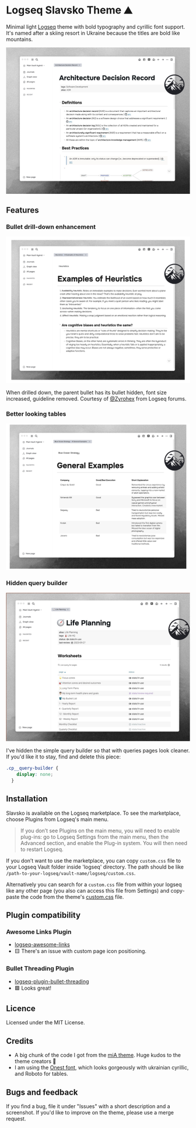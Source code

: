 # Logseq Slavsko Theme ⛰️

Minimal light [Logseq](https://logseq.com/) theme with bold typography and cyrillic font support. It's named after a skiing resort in Ukraine because the titles are bold like mountains. 

![logseq-slavsko-theme-screenshot1](./img/logseq-slavsko-theme-screenshot1.png)

## Features

### Bullet drill-down enhancement
![logseq-slavsko-theme-screenshot4](./img/logseq-slavsko-theme-screenshot4-bullets.png)

When drilled down, the parent bullet has its bullet hidden, font size increased, guideline removed.
Courtesy of [@Zyrohex](https://discuss.logseq.com/t/style-changes-when-drilling-down-a-block-level/22051) from Logseq forums.

### Better looking tables
![logseq-slavsko-theme-screenshot2-tables](./img/logseq-slavsko-theme-screenshot2-tables.png)


### Hidden query builder
![logseq-slavsko-theme-screenshot3-query](./img/logseq-slavsko-theme-screenshot3-query.jpg)

I've hidden the simple query builder so that with queries pages look cleaner. If you'd like it to stay, find and delete this piece:

```css
.cp__query-builder {
    display: none;
  }
```

## Installation

Slavsko is available on the Logseq marketplace. To see the marketplace, choose Plugins from Logseq's main menu.

> If you don’t see Plugins on the main menu, you will need to enable plug-ins: go to Logseq Settings from the main menu, then the Advanced section, and enable the Plug-in system. You will then need to restart Logseq.

If you don’t want to use the marketplace, you can copy `custom.css` file to your Logseq Vault folder inside 'logseq' directory. The path should be like `/path-to-your-logseq/vault-name/logseq/custom.css`. 

Alternatively you can search for a `custom.css` file from within your logseq like any other page (you also can access this file from Settings) and copy-paste the code from the theme's [custom.css](custom.css) file.

## Plugin compatibility

### Awesome Links Plugin
- [logseq-awesome-links](https://github.com/yoyurec/logseq-awesome-links)
- 🟨 There's an issue with custom page icon positioning.

### Bullet Threading Plugin
- [logseq-plugin-bullet-threading](https://github.com/pengx17/logseq-plugin-bullet-threading)
- 🟩 Looks great!


## Licence

Licensed under the MIT License.

## Credits

- A big chunk of the code I got from the [miA theme](https://github.com/playerofgames/logseq-mia-theme). 
Huge kudos to the theme creators 💛
- I am using the [Onest font](https://fonts.google.com/specimen/Onest), which looks gorgeously with ukrainian cyrillic, and Roboto for tables.

## Bugs and feedback
If you find a bug, file it under "Issues" with a short description and a screenshot.
If you'd like to improve on the theme, please use a merge request.


